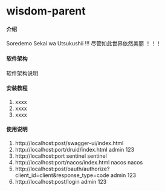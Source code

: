 # wisdom-parent

#### 介绍
Soredemo Sekai wa Utsukushii !!!
尽管如此世界依然美丽 ！！！

#### 软件架构
软件架构说明


#### 安装教程

1.  xxxx
2.  xxxx
3.  xxxx

#### 使用说明

1. http://localhost:post/swagger-ui/index.html
2. http://localhost:port/druid/index.html admin 123
3. http://localhost:port sentinel sentinel
4. http://localhost:port/nacos/index.html nacos nacos
5. http://localhost:post/oauth/authorize?client_id=client&response_type=code admin 123
6. http://localhost:post/login admin 123
